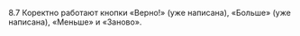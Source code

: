 8.7
Коректно работают  кнопки «Верно!» (уже написана), «Больше» (уже написана), «Меньше» и «Заново».
